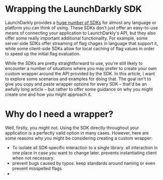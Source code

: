 # Wrapping the LaunchDarkly SDK

LaunchDarkly provides a [huge number of SDKs](https://launchdarkly.com/features/sdk/) for almost any language or platform you can think of using. These SDKs don't just offer an easy-to-use means of connecting your application to LaunchDarkly's API, but they also offer some really important additional functionality. For example, some server-side SDKs offer streaming of flag chages in language that support it, while some client-side SDKs allow for local caching of flag values in order to speed up the initial flag evaluation.

While the SDKs are pretty straightforward to use, you're still likely to encounter a number of situations where you may prefer to create your own custom wrapper around the API provided by the SDK. In this article, I want to explore some scenarios and examples for doing that. The goal isn't to give you copy and paste wrapper options for every SDK – that'd be an awfully long article – but rather to offer some guidance on why you might create one and how you might approach it.

# Why do I need a wrapper?

Well, firstly, you might not. Using the SDK directly throughout your application is a perfectly valid option in many cases. However, here are some reasons why you might be considering creating a custom wrapper:

* To isolate all SDK-specific interaction to a single library. all interaction in one place in case you want to change later. prevents instantiating client when not necessary.
* prevent bugs caused by typos. keep standards around naming or even prevent misspelled flags
* 